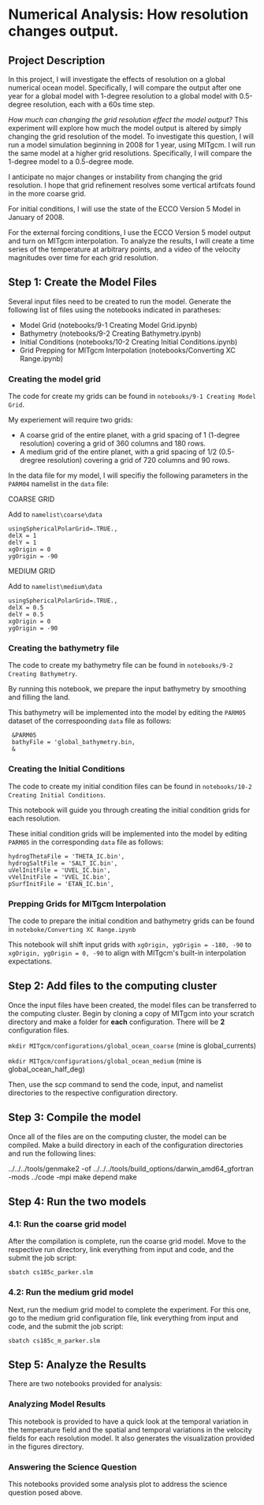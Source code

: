 # Numerical Analysis: How resolution changes output. 

## Project Description
In this project, I will investigate the effects of resolution on a global numerical ocean model. Specifically, I will compare the output after one year for a global model with 1-degree resolution to a global model with 0.5-degree resolution, each with a 60s time step. 
 
_How much can changing the grid resolution effect the model output?_
This experiment will explore how much the model output is altered by simply changing the grid resolution of the model. 
To investigate this question, I will run a model simulation beginning in 2008 for 1 year, using MITgcm. I will run the same model at a higher grid resolutions. Specifically, I will compare the 1-degree model to a 0.5-degree mode. 

I anticipate no major changes or instability from changing the grid resolution. I hope that grid refinement resolves some vertical artifcats found in the more coarse grid.  

For initial conditions, I will use the state of the ECCO Version 5 Model in January of 2008. 

For the external forcing conditions, I use the ECCO Version 5 model output and turn on MITgcm interpolation. To analyze the results, I will create a time series of the temperature at arbitrary points, and a video of the velocity magnitudes over time for each grid resolution.  


## Step 1: Create the Model Files
Several input files need to be created to run the model. Generate the following list of files using the notebooks indicated in paratheses:

- Model Grid (notebooks/9-1 Creating Model Grid.ipynb)
- Bathymetry (notebooks/9-2 Creating Bathymetry.ipynb)
- Initial Conditions (notebooks/10-2 Creating Initial Conditions.ipynb)
- Grid Prepping for MITgcm Interpolation (notebooks/Converting XC Range.ipynb)

### Creating the model grid
The code for create my grids can be found in `notebooks/9-1 Creating Model Grid`.

My experiement will require two grids: 
- A coarse grid of the entire planet, with a grid spacing of 1 (1-degree resolution) covering a grid of 360 columns and 180 rows. 
- A medium grid of the entire planet, with a grid spacing of 1/2 (0.5-dregree resolution) covering a grid of 720 columns and 90 rows. 

In the data file for my model, I will specifiy the following parameters in the `PARM04` namelist in the `data` file:

COARSE GRID

Add to `namelist\coarse\data`
```
usingSphericalPolarGrid=.TRUE., 
delX = 1  
delY = 1  
xgOrigin = 0  
ygOrigin = -90   
```

MEDIUM GRID

Add to `namelist\medium\data`
```
usingSphericalPolarGrid=.TRUE., 
delX = 0.5  
delY = 0.5  
xgOrigin = 0  
ygOrigin = -90   
```

### Creating the bathymetry file
The code to create my bathymetry file can be found in `notebooks/9-2 Creating Bathymetry`. 

By running this notebook, we prepare the input bathymetry by smoothing and filling the land. 

This bathymetry will be implemented into the model by editing the `PARM05` dataset of the correspoonding `data` file as follows:
```
 &PARM05
 bathyFile = 'global_bathymetry.bin,
 &
```

### Creating the Initial Conditions
The code to create my initial condition files can be found in `notebooks/10-2 Creating Initial Conditions`. 

This notebook will guide you through creating the initial condition grids for each resolution. 

These initial condition grids will be implemented into the model by editing `PARM05` in the corresponding `data` file as follows:
```
hydrogThetaFile = 'THETA_IC.bin',
hydrogSaltFile = 'SALT_IC.bin',
uVelInitFile = 'UVEL_IC.bin',
vVelInitFile = 'VVEL_IC.bin',
pSurfInitFile = 'ETAN_IC.bin',
```

### Prepping Grids for MITgcm Interpolation
The code to prepare the initial condition and bathymetry grids can be found in `noteboke/Converting XC Range.ipynb`

This notebook will shift input grids with `xgOrigin, ygOrigin = -180, -90` to `xgOrigin, ygOrigin = 0, -90` to align with MITgcm's built-in interpolation expectations. 


## Step 2: Add files to the computing cluster

Once the input files have been created, the model files can be transferred to the computing cluster. Begin by cloning a copy of MITgcm into your scratch directory and make a folder for **each** configuration. There will be **2** configuration files. 

`mkdir MITgcm/configurations/global_ocean_coarse` (mine is global_currents) 

`mkdir MITgcm/configurations/global_ocean_medium` (mine is global_ocean_half_deg)

Then, use the scp command to send the code, input, and namelist directories to the respective configuration directory.

## Step 3: Compile the model

Once all of the files are on the computing cluster, the model can be compiled. Make a build directory in each of the configuration directories and run the following lines:

../../../tools/genmake2 -of ../../../tools/build_options/darwin_amd64_gfortran -mods ../code -mpi
make depend
make


## Step 4: Run the two models
### 4.1: Run the coarse grid model

After the compilation is complete, run the coarse grid model. Move to the respective run directory, link everything from input and code, and the submit the job script:

`sbatch cs185c_parker.slm`

### 4.2: Run the medium grid model

Next, run the medium grid model to complete the experiment. For this one, go to the medium grid configuration file, link everything from input and code, and the submit the job script:

`sbatch cs185c_m_parker.slm`

## Step 5: Analyze the Results

There are two notebooks provided for analysis:

### Analyzing Model Results
This notebook is provided to have a quick look at the temporal variation in the temperature field and the spatial and temporal variations in the velocity fields for each resolution model. It also generates the visualization provided in the figures directory.

### Answering the Science Question
This notebooks provided some analysis plot to address the science question posed above.


